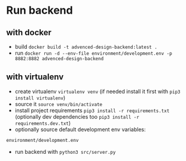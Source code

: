 # Run backend

## with docker

* build `docker build -t advenced-design-backend:latest .`
* run `docker run -d --env-file environment/development.env -p 8882:8882 advenced-design-backend`

## with virtualenv

* create virtualenv `virtualenv venv` (if needed install it first with `pip3 install virtualenv`)
* source it `source venv/bin/activate`
* install project requirements `pip3 install -r requirements.txt` (optionally dev dependencies too `pip3 install -r requirements.dev.txt`)
* optionally source default development env variables:

```bash
environment/development.env
```

* run backend with `python3 src/server.py`
